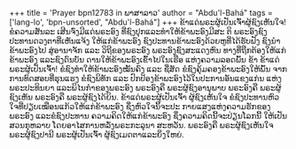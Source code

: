 +++
title = 'Prayer bpn12783 in ພາສາລາວ'
author = "Abdu'l-Bahá"
tags = ['lang-lo', 'bpn-unsorted', "Abdu'l-Bahá"]
+++
ຂ້າແດ່ພຣະຜູ້ເປັນເຈົ້າຜູ້ຊົງເຫັນໃຈ!  ຂໍຄວາມສັນລະ ເສີນຈົ່ງມີແດ່ພຣະອົງ   ທີ່ຊົງປຸກແລະທໍາໃຫ້ຂ້າພະອົງມີສະ ຕິ  ພຣະອົງຊົງປະທານດວງຕາທີ່ເຫັນແຈ້ງ ໃຫ້ແກ່ຂ້າພະອົງ  ຊົງປະທານຂ້າພະອົງດ້ວຍຫູທີ່ໄດ້ຮັບຟັງ ຊົງນໍາຂ້າພະອົງໄປ ສູ່ອານາຈັກ ແລະ  ວິຖີຂອງພຣະອົງ  ພຣະອົງຊົງສະແດງຫົນ ທາງທີ່ຖືກຕ້ອງໃຫ້ແກ່ຂ້າພະອົງ  ແລະຊົງດົນບັນ
ດານໃຫ້ຂ້າພະອົງເຂົ້າໄປໃນເຮືອ ແຫ່ງຄວາມລອດພົ້ນ ຂ້າ ຂ້າແດ່ພຣະຜູ້ເປັນເຈົ້າ! ຂໍຊົງທໍາໃຫ້ຂ້າພະອົງໝັ້ນຄົງ ແລະ  ຊື່ສັດ  ຂໍຊົງຄຸ້ມຄອງຂ້າພະອົງໃຫ້ພົ້ນ  ຈາກການທົດສອບທີ່ຮຸນແຮງ  ຂໍຊົງພິທັກ ແລະ ປົກປ້ອງຂ້າພະອົງໄວ້ໃນປະການອັນແຂງແກ່ນ  ແຫ່ງພຣະປະທິນຍາ  ແລະພິໄນກໍາຂອງພຣະອົງ  ພຣະອົງຄື  ພຣະຜູ້ຊົງອານຸພາບ  ພຣະອົງຄື   ພຣະຜູ້ຊົງເຫັນ  ພຣະອົງຄື  ພຣະຜູ້ຊົງໄດ້ຍິນ.
       ຂ້າແດ່ພຣະຜູ້ເປັນເຈົ້າ ຜູ້ຊົງເຫັນໃຈ ຂໍຊົງປະທານຫົວ ໃຈທີ່ປຽບເໝືອນແກ້ວໃຫ້ແກ່ຂ້າພະອົງ ຊຶ່ງຫົວໃຈນິ້ຈະປະ ກາຍແສງແຫ່ງຄວາມຮັກຂອງພຣະອົງ ແລະຂໍຊົງປະທານ ຄວາມຄິດໃຫ້ແກ່ຂ້າພະອົງ ຊຶ່ງຄວາມຄິດນີ້ຈະປ່ຽນໂລກນີ້ ໃຫ້ເປັນສວນກຸຫລາບ ໂດຍອາໄສການຫລັ່ງພຣະກະລຸນາ ສະຫວັນ.
      ພຣະອົງຄື  ພຣະຜູ້ຊົງເຫັນໃຈ  ພຣະຜູ້ຊົງປານີ  ພຣະຜູ້ເປັນເຈົ້າ ຜູ້ຊົງເມດຕາແລະຍິ່ງໃຫຍ່.
